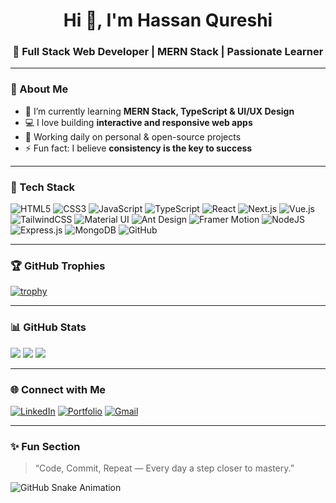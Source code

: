 <h1 align="center">Hi 👋, I'm Hassan Qureshi</h1>
<h3 align="center">🚀 Full Stack Web Developer | MERN Stack | Passionate Learner</h3>

---

### 💫 About Me
- 🌱 I’m currently learning **MERN Stack, TypeScript & UI/UX Design**
- 💻 I love building **interactive and responsive web apps**
- 🔭 Working daily on personal & open-source projects
- ⚡ Fun fact: I believe **consistency is the key to success**

---

### 🧰 Tech Stack
![HTML5](https://img.shields.io/badge/html5-%23E34F26.svg?style=for-the-badge&logo=html5&logoColor=white)
![CSS3](https://img.shields.io/badge/css3-%231572B6.svg?style=for-the-badge&logo=css3&logoColor=white)
![JavaScript](https://img.shields.io/badge/javascript-%23323330.svg?style=for-the-badge&logo=javascript&logoColor=%23F7DF1E)
![TypeScript](https://img.shields.io/badge/typescript-%23007ACC.svg?style=for-the-badge&logo=typescript&logoColor=white)
![React](https://img.shields.io/badge/react-%2320232a.svg?style=for-the-badge&logo=react&logoColor=%2361DAFB)
![Next.js](https://img.shields.io/badge/next.js-black?style=for-the-badge&logo=next.js&logoColor=white)
![Vue.js](https://img.shields.io/badge/vue.js-%2335495e.svg?style=for-the-badge&logo=vue.js&logoColor=%234FC08D)
![TailwindCSS](https://img.shields.io/badge/tailwindcss-%2338B2AC.svg?style=for-the-badge&logo=tailwind-css&logoColor=white)
![Material UI](https://img.shields.io/badge/Material%20UI-%230081CB.svg?style=for-the-badge&logo=mui&logoColor=white)
![Ant Design](https://img.shields.io/badge/Ant%20Design-%230170FE.svg?style=for-the-badge&logo=ant-design&logoColor=white)
![Framer Motion](https://img.shields.io/badge/FramerMotion-black?style=for-the-badge&logo=framer&logoColor=blue)
![NodeJS](https://img.shields.io/badge/node.js-6DA55F?style=for-the-badge&logo=node.js&logoColor=white)
![Express.js](https://img.shields.io/badge/express.js-%23404d59.svg?style=for-the-badge&logo=express&logoColor=%2361DAFB)
![MongoDB](https://img.shields.io/badge/MongoDB-%234ea94b.svg?style=for-the-badge&logo=mongodb&logoColor=white)
![GitHub](https://img.shields.io/badge/github-%23121011.svg?style=for-the-badge&logo=github&logoColor=white)

---

### 🏆 GitHub Trophies
[![trophy](https://github-profile-trophy.vercel.app/?username=hassan-qureshii&theme=onedark&no-frame=true&margin-w=5)](https://github.com/ryo-ma/github-profile-trophy)

---

### 📊 GitHub Stats
![](https://github-readme-stats.vercel.app/api?username=hassan-qureshii&theme=react&hide_border=false&include_all_commits=true&count_private=true)
![](https://github-readme-streak-stats.herokuapp.com/?user=hassan-qureshii&theme=react&hide_border=false)
![](https://github-readme-stats.vercel.app/api/top-langs/?username=hassan-qureshii&theme=react&hide_border=false&layout=compact)

---

### 🌐 Connect with Me
[![LinkedIn](https://img.shields.io/badge/LinkedIn-%230077B5.svg?style=for-the-badge&logo=linkedin&logoColor=white)](https://https://www.linkedin.com/in/akbar-qureshi-8634b530b/)
[![Portfolio](https://img.shields.io/badge/Portfolio-%23000000.svg?style=for-the-badge&logo=firefox&logoColor=white)](https://my-portfolio-theta-hazel-i717o3xaea.vercel.app/)
[![Gmail](https://img.shields.io/badge/Gmail-D14836?style=for-the-badge&logo=gmail&logoColor=white)](mailto:hassanqureshi8886@gmail.com)

---

### ✨ Fun Section
> “Code, Commit, Repeat — Every day a step closer to mastery.”

![GitHub Snake Animation](https://github.com/hassan-qureshii/hassan-qureshii/blob/output/github-contribution-grid-snake.svg)
